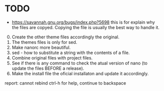 # TODO

- https://savannah.gnu.org/bugs/index.php?5698
this is for explain why the files are copyed.
Copying the file is usually the best way to handle it.

0. Create the other theme files accordingly the original.
0. The themes files is only for sed.
0. Make nanorc more beautiful.
0. sed - how to substitute a string with the contents of a file.
1. Combine original files with project files.
2. See if there is any command to check the atual version of nano (to update the files BEFORE a release).
4. Make the install file the oficial installaton and update it accordingly.

report:
cannot rebind ctrl-h for help, continue to backspace
